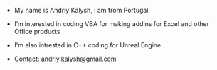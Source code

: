 - My name is Andriy Kalysh, i am from Portugal.
- I’m interested in coding VBA for making addins for Excel and other Office products
- I'm also intrested in C++ coding for Unreal Engine

- Contact: andriy.kalysh@gmail.com
